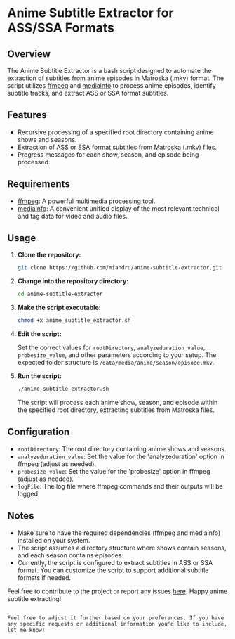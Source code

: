 # Anime Subtitle Extractor for ASS/SSA Formats

## Overview

The Anime Subtitle Extractor is a bash script designed to automate the extraction of subtitles from anime episodes in Matroska (.mkv) format. The script utilizes [ffmpeg](https://ffmpeg.org/) and [mediainfo](https://mediaarea.net/en/MediaInfo) to process anime episodes, identify subtitle tracks, and extract ASS or SSA format subtitles.

## Features

- Recursive processing of a specified root directory containing anime shows and seasons.
- Extraction of ASS or SSA format subtitles from Matroska (.mkv) files.
- Progress messages for each show, season, and episode being processed.

## Requirements

- [ffmpeg](https://ffmpeg.org/): A powerful multimedia processing tool.
- [mediainfo](https://mediaarea.net/en/MediaInfo): A convenient unified display of the most relevant technical and tag data for video and audio files.

## Usage

1. **Clone the repository:**

   ```bash
   git clone https://github.com/miandru/anime-subtitle-extractor.git


2. **Change into the repository directory:**

   ```bash
   cd anime-subtitle-extractor
   ```

3. **Make the script executable:**

   ```bash
   chmod +x anime_subtitle_extractor.sh
   ```

4. **Edit the script:**

   Set the correct values for `rootDirectory`, `analyzeduration_value`, `probesize_value`, and other parameters according to your setup. The expected folder structure is `/data/media/anime/season/episode.mkv`.

6. **Run the script:**

   ```bash
   ./anime_subtitle_extractor.sh
   ```

   The script will process each anime show, season, and episode within the specified root directory, extracting subtitles from Matroska files.

## Configuration

- `rootDirectory`: The root directory containing anime shows and seasons.
- `analyzeduration_value`: Set the value for the 'analyzeduration' option in ffmpeg (adjust as needed).
- `probesize_value`: Set the value for the 'probesize' option in ffmpeg (adjust as needed).
- `logFile`: The log file where ffmpeg commands and their outputs will be logged.

## Notes

- Make sure to have the required dependencies (ffmpeg and mediainfo) installed on your system.
- The script assumes a directory structure where shows contain seasons, and each season contains episodes.
- Currently, the script is configured to extract subtitles in ASS or SSA format. You can customize the script to support additional subtitle formats if needed.

Feel free to contribute to the project or report any issues [here](https://github.com/miandru/anime-subtitle-extractor/issues). Happy anime subtitle extracting!
```

Feel free to adjust it further based on your preferences. If you have any specific requests or additional information you'd like to include, let me know!
